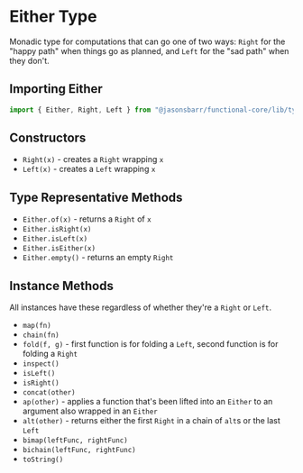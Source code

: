 # Either Type

Monadic type for computations that can go one of two ways: `Right` for the "happy path" when things go as planned, and `Left` for the "sad path" when they don't.

## Importing Either

```js
import { Either, Right, Left } from "@jasonsbarr/functional-core/lib/types/Either";
```

## Constructors

- `Right(x)` - creates a `Right` wrapping `x`
- `Left(x)` - creates a `Left` wrapping `x`

## Type Representative Methods

- `Either.of(x)` - returns a `Right` of `x`
- `Either.isRight(x)`
- `Either.isLeft(x)`
- `Either.isEither(x)`
- `Either.empty()` - returns an empty `Right`

## Instance Methods

All instances have these regardless of whether they're a `Right` or `Left`.

- `map(fn)`
- `chain(fn)`
- `fold(f, g)` - first function is for folding a `Left`, second function is for folding a `Right`
- `inspect()`
- `isLeft()`
- `isRight()`
- `concat(other)`
- `ap(other)` - applies a function that's been lifted into an `Either` to an argument also wrapped in an `Either`
- `alt(other)` - returns either the first `Right` in a chain of `alt`s or the last `Left`
- `bimap(leftFunc, rightFunc)`
- `bichain(leftFunc, rightFunc)`
- `toString()`
